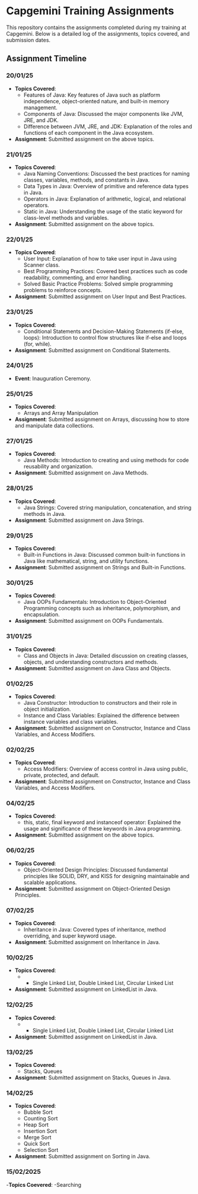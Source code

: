 # Capgemini Training Assignments

This repository contains the assignments completed during my training at Capgemini. Below is a detailed log of the assignments, topics covered, and submission dates.

## Assignment Timeline

### 20/01/25

- **Topics Covered**:
  - Features of Java: Key features of Java such as platform independence, object-oriented nature, and built-in memory management.
  - Components of Java: Discussed the major components like JVM, JRE, and JDK.
  - Difference between JVM, JRE, and JDK: Explanation of the roles and functions of each component in the Java ecosystem.
- **Assignment**: Submitted assignment on the above topics.

### 21/01/25

- **Topics Covered**:
  - Java Naming Conventions: Discussed the best practices for naming classes, variables, methods, and constants in Java.
  - Data Types in Java: Overview of primitive and reference data types in Java.
  - Operators in Java: Explanation of arithmetic, logical, and relational operators.
  - Static in Java: Understanding the usage of the static keyword for class-level methods and variables.
- **Assignment**: Submitted assignment on the above topics.

### 22/01/25

- **Topics Covered**:
  - User Input: Explanation of how to take user input in Java using Scanner class.
  - Best Programming Practices: Covered best practices such as code readability, commenting, and error handling.
  - Solved Basic Practice Problems: Solved simple programming problems to reinforce concepts.
- **Assignment**: Submitted assignment on User Input and Best Practices.

### 23/01/25

- **Topics Covered**:
  - Conditional Statements and Decision-Making Statements (if-else, loops): Introduction to control flow structures like if-else and loops (for, while).
- **Assignment**: Submitted assignment on Conditional Statements.

### 24/01/25

- **Event**: Inauguration Ceremony.

### 25/01/25

- **Topics Covered**:
  - Arrays and Array Manipulation
- **Assignment**: Submitted assignment on Arrays, discussing how to store and manipulate data collections.

### 27/01/25

- **Topics Covered**:
  - Java Methods: Introduction to creating and using methods for code reusability and organization.
- **Assignment**: Submitted assignment on Java Methods.

### 28/01/25

- **Topics Covered**:
  - Java Strings: Covered string manipulation, concatenation, and string methods in Java.
- **Assignment**: Submitted assignment on Java Strings.

### 29/01/25

- **Topics Covered**:
  - Built-in Functions in Java: Discussed common built-in functions in Java like mathematical, string, and utility functions.
- **Assignment**: Submitted assignment on Strings and Built-in Functions.

### 30/01/25

- **Topics Covered**:
  - Java OOPs Fundamentals: Introduction to Object-Oriented Programming concepts such as inheritance, polymorphism, and encapsulation.
- **Assignment**: Submitted assignment on OOPs Fundamentals.

### 31/01/25

- **Topics Covered**:
  - Class and Objects in Java: Detailed discussion on creating classes, objects, and understanding constructors and methods.
- **Assignment**: Submitted assignment on Java Class and Objects.

### 01/02/25

- **Topics Covered**:
  - Java Constructor: Introduction to constructors and their role in object initialization.
  - Instance and Class Variables: Explained the difference between instance variables and class variables.
- **Assignment**: Submitted assignment on Constructor, Instance and Class Variables, and Access Modifiers.

### 02/02/25

- **Topics Covered**:
  - Access Modifiers: Overview of access control in Java using public, private, protected, and default.
- **Assignment**: Submitted assignment on Constructor, Instance and Class Variables, and Access Modifiers.

### 04/02/25

- **Topics Covered**:
  - this, static, final keyword and instanceof operator: Explained the usage and significance of these keywords in Java programming.
- **Assignment**: Submitted assignment on the above topics.

### 06/02/25

- **Topics Covered**:
  - Object-Oriented Design Principles: Discussed fundamental principles like SOLID, DRY, and KISS for designing maintainable and scalable applications.
- **Assignment**: Submitted assignment on Object-Oriented Design Principles.

### 07/02/25

- **Topics Covered**:
  - Inheritance in Java: Covered types of inheritance, method overriding, and super keyword usage.
- **Assignment**: Submitted assignment on Inheritance in Java.

### 10/02/25

- **Topics Covered**:
  - - Single Linked List, Double Linked List, Circular Linked List
- **Assignment**: Submitted assignment on LinkedList in Java.

### 12/02/25

- **Topics Covered**:
  - - Single Linked List, Double Linked List, Circular Linked List
- **Assignment**: Submitted assignment on LinkedList in Java.

### 13/02/25

- **Topics Covered**:
  - Stacks, Queues
- **Assignment**: Submitted assignment on Stacks, Queues in Java.

### 14/02/25

- **Topics Covered**:
  - Bubble Sort
  - Counting Sort
  - Heap Sort
  - Insertion Sort
  - Merge Sort
  - Quick Sort
  - Selection Sort
- **Assignment**: Submitted assignment on Sorting in Java.

### 15/02/2025

-**Topics Coevered**:
  -Searching
